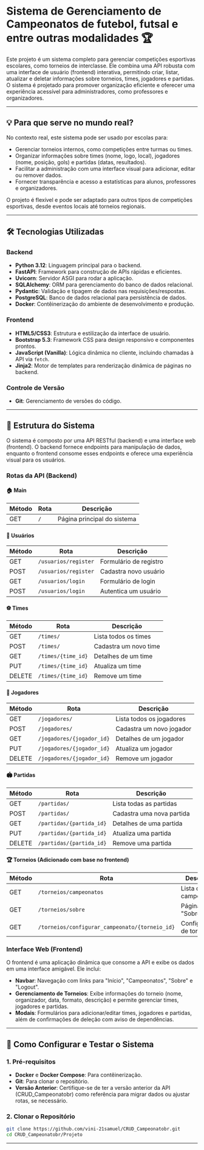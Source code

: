 # Sistema de Gerenciamento de Campeonatos de futebol, futsal e entre outras modalidades 🏆

Este projeto é um sistema completo para gerenciar competições esportivas escolares, como torneios de interclasse. Ele combina uma API robusta com uma interface de usuário (frontend) interativa, permitindo criar, listar, atualizar e deletar informações sobre torneios, times, jogadores e partidas. O sistema é projetado para promover organização eficiente e oferecer uma experiência acessível para administradores, como professores e organizadores.

---

## 💡 Para que serve no mundo real?

No contexto real, este sistema pode ser usado por escolas para:
- Gerenciar torneios internos, como competições entre turmas ou times.
- Organizar informações sobre times (nome, logo, local), jogadores (nome, posição, gols) e partidas (datas, resultados).
- Facilitar a administração com uma interface visual para adicionar, editar ou remover dados.
- Fornecer transparência e acesso a estatísticas para alunos, professores e organizadores.

O projeto é flexível e pode ser adaptado para outros tipos de competições esportivas, desde eventos locais até torneios regionais.

---

## 🛠️ Tecnologias Utilizadas

### Backend
- **Python 3.12**: Linguagem principal para o backend.
- **FastAPI**: Framework para construção de APIs rápidas e eficientes.
- **Uvicorn**: Servidor ASGI para rodar a aplicação.
- **SQLAlchemy**: ORM para gerenciamento do banco de dados relacional.
- **Pydantic**: Validação e tipagem de dados nas requisições/respostas.
- **PostgreSQL**: Banco de dados relacional para persistência de dados.
- **Docker**: Contêinerização do ambiente de desenvolvimento e produção.

### Frontend
- **HTML5/CSS3**: Estrutura e estilização da interface de usuário.
- **Bootstrap 5.3**: Framework CSS para design responsivo e componentes prontos.
- **JavaScript (Vanilla)**: Lógica dinâmica no cliente, incluindo chamadas à API via `fetch`.
- **Jinja2**: Motor de templates para renderização dinâmica de páginas no backend.

### Controle de Versão
- **Git**: Gerenciamento de versões do código.

---

## 📌 Estrutura do Sistema

O sistema é composto por uma API RESTful (backend) e uma interface web (frontend). O backend fornece endpoints para manipulação de dados, enquanto o frontend consome esses endpoints e oferece uma experiência visual para os usuários.

### Rotas da API (Backend)

#### 🏠 Main
| Método | Rota       | Descrição                  |
|--------|------------|----------------------------|
| GET    | `/`        | Página principal do sistema |

#### 👤 Usuários
| Método | Rota                | Descrição                   |
|--------|---------------------|-----------------------------|
| GET    | `/usuarios/register` | Formulário de registro      |
| POST   | `/usuarios/register` | Cadastra novo usuário       |
| GET    | `/usuarios/login`    | Formulário de login         |
| POST   | `/usuarios/login`    | Autentica um usuário        |

#### ⚽ Times
| Método | Rota             | Descrição                   |
|--------|------------------|-----------------------------|
| GET    | `/times/`        | Lista todos os times        |
| POST   | `/times/`        | Cadastra um novo time       |
| GET    | `/times/{time_id}` | Detalhes de um time       |
| PUT    | `/times/{time_id}` | Atualiza um time          |
| DELETE | `/times/{time_id}` | Remove um time            |

#### 🏃 Jogadores
| Método | Rota                  | Descrição                   |
|--------|-----------------------|-----------------------------|
| GET    | `/jogadores/`         | Lista todos os jogadores    |
| POST   | `/jogadores/`         | Cadastra um novo jogador    |
| GET    | `/jogadores/{jogador_id}` | Detalhes de um jogador  |
| PUT    | `/jogadores/{jogador_id}` | Atualiza um jogador     |
| DELETE | `/jogadores/{jogador_id}` | Remove um jogador       |

#### 🏟️ Partidas
| Método | Rota                  | Descrição                   |
|--------|-----------------------|-----------------------------|
| GET    | `/partidas/`          | Lista todas as partidas     |
| POST   | `/partidas/`          | Cadastra uma nova partida   |
| GET    | `/partidas/{partida_id}` | Detalhes de uma partida  |
| PUT    | `/partidas/{partida_id}` | Atualiza uma partida     |
| DELETE | `/partidas/{partida_id}` | Remove uma partida       |

#### 🏆 Torneios (Adicionado com base no frontend)
| Método | Rota                              | Descrição                   |
|--------|-----------------------------------|-----------------------------|
| GET    | `/torneios/campeonatos`           | Lista os campeonatos        |
| GET    | `/torneios/sobre`                 | Página "Sobre"              |
| GET    | `/torneios/configurar_campeonato/{torneio_id}` | Configuração de torneio |

### Interface Web (Frontend)
O frontend é uma aplicação dinâmica que consome a API e exibe os dados em uma interface amigável. Ele inclui:
- **Navbar**: Navegação com links para "Início", "Campeonatos", "Sobre" e "Logout".
- **Gerenciamento de Torneios**: Exibe informações do torneio (nome, organizador, data, formato, descrição) e permite gerenciar times, jogadores e partidas.
- **Modais**: Formulários para adicionar/editar times, jogadores e partidas, além de confirmações de deleção com aviso de dependências.

---

## 🚀 Como Configurar e Testar o Sistema

### 1. Pré-requisitos
- **Docker** e **Docker Compose**: Para contêinerização.
- **Git**: Para clonar o repositório.
- **Versão Anterior**: Certifique-se de ter a versão anterior da API (CRUD_Campeonatobr) como referência para migrar dados ou ajustar rotas, se necessário.

### 2. Clonar o Repositório
```bash
git clone https://github.com/vini-21samuel/CRUD_Campeonatobr.git
cd CRUD_Campeonatobr/Projeto
```
---


